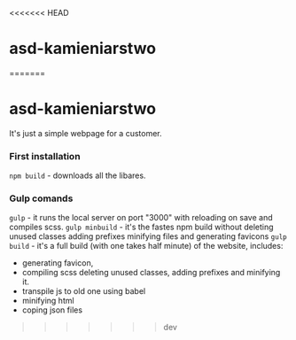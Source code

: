 <<<<<<< HEAD
# asd-kamieniarstwo
=======
# asd-kamieniarstwo
It's just a simple webpage for a customer.
### First installation 
`npm build` - downloads all the libares.
### Gulp comands 
`gulp` - it runs the local server on port "3000" with reloading on save and compiles scss.
`gulp minbuild` - it's the fastes npm build without deleting unused classes adding prefixes minifying files and generating favicons 
`gulp build` - it's a full build (with one takes half minute) of the website, includes:
- generating favicon,
- compiling scss deleting unused classes, adding prefixes and minifying it.
- transpile js to old one using babel 
- minifying html
- coping json files


>>>>>>> dev
